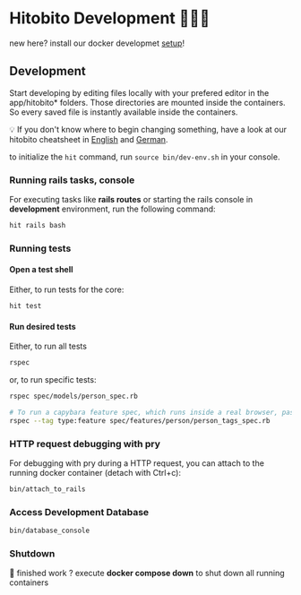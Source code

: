 # Hitobito Development 👩🏽‍💻

new here? install our docker developmet [setup](doc/setup.md)!

## Development

Start developing by editing files locally with your prefered editor in the app/hitobito* folders. Those directories are mounted inside the containers. So every saved file is instantly available inside the containers.

:bulb: If you don't know where to begin changing something, have a look at our hitobito cheatsheet in [English](./doc/hitobito-cheatsheet-en.pdf) and [German](./doc/hitobito-cheatsheet.pdf).

to initialize the `hit` command, run `source bin/dev-env.sh` in your console.

### Running rails tasks, console

For executing tasks like **rails routes** or starting the rails console in **development** environment, run the following command:

```bash
hit rails bash
```

### Running tests

#### Open a test shell

Either, to run tests for the core:

```bash
hit test
```

#### Run desired tests

Either, to run all tests

```bash
rspec
```

or, to run specific tests:

```bash
rspec spec/models/person_spec.rb

# To run a capybara feature spec, which runs inside a real browser, pass the following flag:
rspec --tag type:feature spec/features/person/person_tags_spec.rb
```

### HTTP request debugging with pry

For debugging with pry during a HTTP request, you can attach to the running docker container (detach with Ctrl+c):

```bash
bin/attach_to_rails
```

### Access Development Database
```bash
bin/database_console
```
### Shutdown

🍺 finished work ? execute **docker compose down** to shut down all running containers
